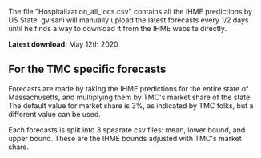 The file "Hospitalization_all_locs.csv" contains all the IHME predictions by US State.
gvisani will manually upload the latest forecasts every 1/2 days until he finds a way to download it from the IHME website directly.

**Latest download:** May 12th 2020

## For the TMC specific forecasts
Forecasts are made by taking the IHME predictions for the entire state of Massachusetts, and multiplying them by TMC's market share of the state. 
The default value for market share is 3%, as indicated by TMC folks, but a different value can be used.

Each forecasts is split into 3 spearate csv files: mean, lower bound, and upper bound. These are the IHME bounds adjusted with TMC's market share.
